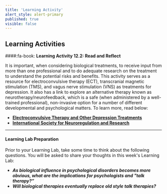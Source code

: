 ```yaml
---
title: 'Learning Activity'
alert_style: alert-primary
published: true
visible: false
---
```


## Learning Activities

####:fa-book: **Learning Activity 12.2: Read and Reflect**

It is important, when considering biological treatments, to receive input from more than one professional and to do adequate research on the treatment to understand the potential risks and benefits. This activity serves as a resource for electroconvulsive therapy (ECT), transcranial magnetic stimulation (TMS), and vagus nerve stimulation (VNS) as treatments for depression. It also has a link to explore an alternative therapy known as neurotherapy/neurofeedback, which is a safe (when administered by a well-trained professional), non-invasive option for a number of different developmental and psychological matters. To learn more, read below:

- [**Electroconvulsive Therapy and Other Depression Treatments**](https://www.webmd.com/depression/guide/electroconvulsive-therapy#1)
- [**International Society for Neuroregulation and Research**](https://isnr.org/)

---

#### **Learning Lab Preparation**

Prior to your Learning Lab, take some time to think about the following questions. You will be asked to share your thoughts in this week's Learning Lab:

- ***As biological influence in psychological disorders becomes more obvious, what are the implications for psychologists and "talk therapy?”***
- ***Will biological therapies eventually replace old style talk therapies?***
